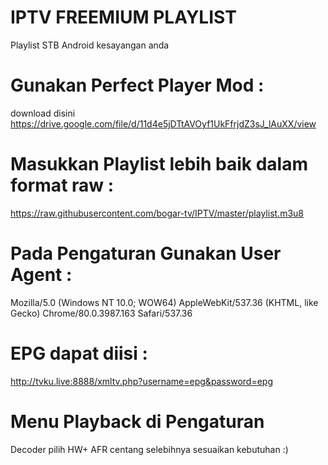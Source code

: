 # IPTV FREEMIUM PLAYLIST
Playlist STB Android kesayangan anda 

# Gunakan Perfect Player Mod : 
download disini 
https://drive.google.com/file/d/11d4e5jDTtAVOyf1UkFfrjdZ3sJ_lAuXX/view

# Masukkan Playlist lebih baik dalam format raw : 
https://raw.githubusercontent.com/bogar-tv/IPTV/master/playlist.m3u8

# Pada Pengaturan Gunakan User Agent :

Mozilla/5.0 (Windows NT 10.0; WOW64) AppleWebKit/537.36 (KHTML, like Gecko) Chrome/80.0.3987.163 Safari/537.36

# EPG dapat diisi :

http://tvku.live:8888/xmltv.php?username=epg&password=epg

# Menu Playback di Pengaturan
Decoder pilih HW+
AFR centang
selebihnya sesuaikan kebutuhan :)

